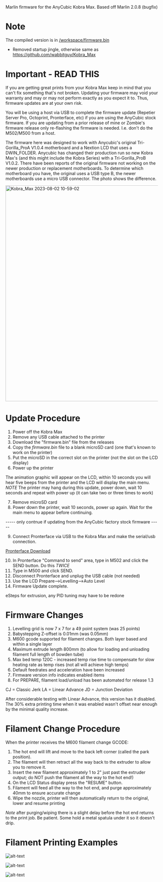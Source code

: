Marlin firmware for the AnyCubic Kobra Max.
Based off Marlin 2.0.8 (bugfix)

# Note
The compiled version is in [/workspace/firmware.bin](https://github.com/fuegovic/Kobra_Max/blob/master/workspace/firmware.bin)
- Removed startup jingle, otherwise same as https://github.com/wabbitguy/Kobra_Max

# Important - READ THIS

If you are getting great prints from your Kobra Max keep in mind that you can't fix something that's not broken. Updating your firmware may void your warranty and may or may not perform exactly as you expect it to. Thus, firmware updates are at your own risk.

You will be using a host via USB to complete the firmware update (Repetier Server Pro, Octoprint, Pronterface, etc) if you are using the AnyCubic stock firmware. If you are updating from a prior release of mine or Zombie's firmware release only re-flashing the firmware is needed. I.e. don't do the M502/M500 from a host.

The firmware here was designed to work with Anycubic's original Tri-Gorilla_ProA V1.0.4 motherboard and a Nextion LCD that uses a DWIN_FOLDER. Anycubic has changed their production run so new Kobra Max's (and this might include the Kobra Series) with a Tri-Gorilla_ProB V1.0.2. There have been reports of the original firmware not working on the newer production or replacement motherboards. To determine which motherboard you have, the original uses a USB type B, the newer motherboards use a micro USB connector. The photo shows the difference.

<img width="712" alt="Kobra_Max 2023-08-02 10-59-02" src="https://github.com/wabbitguy/Kobra_Max/assets/8953419/fb21433e-a221-41a9-8b69-c885f36b89a9">

# Update Procedure

1. Power off the Kobra Max
2. Remove any USB cable attached to the printer
3. Download the "firmware.bin" file from the releases
4. Copy the *firmware.bin* file to a blank microSD card (one that's known to work on the printer)
5. Put the microSD in the correct slot on the printer (not the slot on the LCD display)
6. Power up the printer

The animation graphic will appear on the LCD, within 10 seconds you will hear five beeps from the printer and the LCD will display the main menu.
*NOTE* The printer may hang during this update, power down, wait 10 seconds and repeat with power up (it can take two or three times to work)

7. Remove microSD card
8. Power down the printer, wait 10 seconds, power up again. Wait for the main menu to appear before continuing.

----- only contnue if updating from the AnyCubic factory stock firmware -----

9. Connect Pronterface via USB to the Kobra Max and make the serial/usb connection.

[Pronterface Download](https://github.com/kliment/Printrun/releases/tag/printrun-2.0.0rc8)

10. In Pronterface "Command to send" area, type in M502 and click the SEND button. Do this *TWICE*
11. Type in M500 and click SEND.
12. Disconnect Pronterface and unplug the USB cable (not needed)
13. Use the LCD Prepare-->Levelling-->Auto Level
14. Firmware Update complete.

eSteps for extrusion, any PID tuning may have to be redone

# Firmware Changes

1. Levelling grid is now 7 x 7 for a 49 point system (was 25 points)
2. Babystepping Z-offset is 0.01mm (was 0.05mm)
3. M600 gcode supported for filament changes. Both layer based and within a single layer
4. Maximum extrude length 800mm (to allow for loading and unloading filament full length of bowden tube)
5. Max bed temp 120C - increased temp rise time to compensate for slow heating rate as temp rises (not all will achieve high temps)
6. Default feedrates and acceleration have been increased
7. Firmware version info indicates enabled items
8. For PREPARE, filament load/unload has been automated for release 1.3

CJ = Classic Jerk
LA = Linear Advance
JD = Junction Deviation

After considerable testing with Linear Advance, this version has it disabled. The 30% extra printing time when it was enabled wasn't offset near enough by the minimal quality increase.

# Filament Change Procedure

When the printer receives the M600 filament change GCODE:
1. The hot end will lift and move to the back left corner (called the park position).
2. The filament will then retract all the way back to the extruder to allow you to remove it.
3. Insert the new filament approximately 1 to 2" just past the extruder output; do NOT push the filament all the way to the hot end!)
4. On the LCD Status display press the  "RESUME" button.
5. Filament will feed all the way to the hot end, and purge approximately 40mm to ensure accurate change
6. Wipe the nozzle, printer will then automatically return to the original, lower and resume printing

*Note* after purging/wiping there is a slight delay before the hot end returns to the print job. Be patient. Some hold a metal spatula under it so it doesn't drip.

# Filament Printing Examples

![alt-text](https://github.com/wabbitguy/Kobra_Max/blob/master/images/layer_change.jpg)

![alt-text](https://github.com/wabbitguy/Kobra_Max/blob/master/images/single_layer_change.jpg)

![alt-text](https://github.com/wabbitguy/Kobra_Max/blob/master/images/end_result.jpg)

